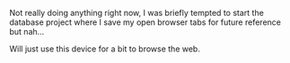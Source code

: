 Not really doing anything right now, I was briefly tempted to start the database project where I save my open browser tabs for future reference but nah...

Will just use this device for a bit to browse the web.


